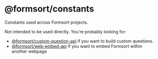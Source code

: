 # @formsort/constants

Constants used across Formsort projects.

Not intended to be used directly. You're probably looking for:

- [@formsort/custom-question-api](https://github.com/formsort/custom-question-api) if you want to build custom questions.
- [@formsort/web-embed-api](https://github.com/formsort/web-embed-api) if you want to embed Formsort within another webpage
